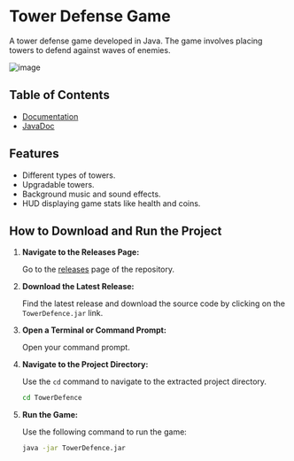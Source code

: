 # Tower Defense Game

A tower defense game developed in Java. The game involves placing towers to defend against waves of enemies.

![image](https://github.com/JackReaperCZ/TowerDefence/assets/68709434/834878e4-7c11-4b20-9415-a7fbdff69d04)

## Table of Contents
- [Documentation](https://github.com/JackReaperCZ/TowerDefence/blob/master/DOKUMENTACE.pdf)
- [JavaDoc](https://github.com/JackReaperCZ/TowerDefence/tree/documentation)

## Features

- Different types of towers.
- Upgradable towers.
- Background music and sound effects.
- HUD displaying game stats like health and coins.

## How to Download and Run the Project

1. **Navigate to the Releases Page:**

    Go to the [releases](https://github.com/JackReaperCZ/TowerDefence/releases) page of the repository.

2. **Download the Latest Release:**

    Find the latest release and download the source code by clicking on the `TowerDefence.jar` link.

3. **Open a Terminal or Command Prompt:**

    Open your command prompt.

4. **Navigate to the Project Directory:**

    Use the `cd` command to navigate to the extracted project directory.

    ```sh
    cd TowerDefence
    ```
5. **Run the Game:**

    Use the following command to run the game:

    ```sh
    java -jar TowerDefence.jar
    ```
